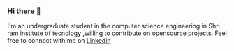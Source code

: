 ### Hi there 👋
I'm an undergraduate student in the computer science engineering in Shri ram institute of tecnology ,willing to contribute on opensource projects.
Feel free to connect with me on [Linkedin](https://www.linkedin.com/in/arpitcoder)

<!--
**mahakal420/mahakal420** is a ✨ _special_ ✨ repository because its `README.md` (this file) appears on your GitHub profile.

Here are some ideas to get you started:

- 🔭 I’m currently working on ...
- 🌱 I’m currently learning ...
- 👯 I’m looking to collaborate on ...
- 🤔 I’m looking for help with ...
- 💬 Ask me about ...
- 📫 How to reach me: ...
- 😄 Pronouns: ...
- ⚡ Fun fact: ...
-->
